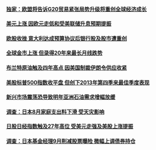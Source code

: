 #### [独家：欧盟将告诉G20贸易紧张局势升级将重创全球经济成长](../pages/CNIntlBizNews/idCNKCS1M901C.md) 

#### [美元上涨 因欧元走低和受美联储升息预期提振](../pages/CNIntlBizNews/idCNKCS1M9016.md) 

#### [欧股收挫 意大利达成预算协议后银行股及股市遭重创](../pages/CNIntlBizNews/idCNKCS1M9014.md) 

#### [全球金市上涨 但录得20年来最长月线跌势](../pages/CNIntlBizNews/idCNKCS1M9012.md) 

#### [布兰特原油触及四年高点 因美国制裁伊朗令供应收紧](../pages/CNIntlBizNews/idCNKCS1M9010.md) 

#### [美股标普500指数收平盘 但创下2013年第四季来最佳季度表现](../pages/CNIntlBizNews/idCNKCS1M900Y.md) 

#### [新兴市场震荡恐导致明年亚洲石油需求增幅放缓](../pages/CNIntlBizNews/idCNKCS1M811Z.md) 

#### [调查：日本8月家庭支出料下滑 受天灾影响](../pages/CNIntlBizNews/idCNKCS1M80KU.md) 

#### [日股日经指数触及27年高位 受美元走强及美股上涨提振](../pages/CNIntlBizNews/idCNKCS1M80CV.md) 

#### [调查：日本基金经理9月削减股票曝险 微幅上调债券持仓](../pages/CNIntlBizNews/idCNKCS1M80AG.md) 

